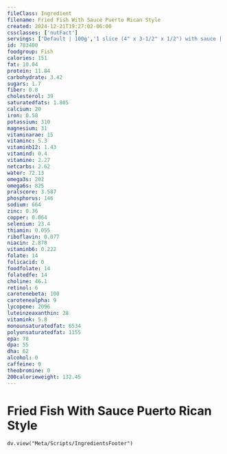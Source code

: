```yaml
---
fileClass: Ingredient
filename: Fried Fish With Sauce Puerto Rican Style
created: 2024-12-21T19:27:02-06:00
cssclasses: ['nutFact']
servings: ['Default | 100g','1 slice (4" x 3-1/2" x 1/2") with sauce | 213']
id: 783400
foodgroup: Fish
calories: 151
fat: 10.04
protein: 11.84
carbohydrate: 3.42
sugars: 1.7
fiber: 0.8
cholesterol: 39
saturatedfats: 1.805
calcium: 20
iron: 0.58
potassium: 310
magnesium: 31
vitaminarae: 15
vitaminc: 5.3
vitaminb12: 1.43
vitamind: 0.4
vitamine: 2.27
netcarbs: 2.62
water: 72.13
omega3s: 202
omega6s: 825
pralscore: 3.587
phosphorus: 146
sodium: 664
zinc: 0.36
copper: 0.064
selenium: 23.4
thiamin: 0.055
riboflavin: 0.077
niacin: 2.878
vitaminb6: 0.222
folate: 14
folicacid: 0
foodfolate: 14
folatedfe: 14
choline: 46.1
retinol: 6
carotenebeta: 100
carotenealpha: 9
lycopene: 2096
luteinzeaxanthin: 28
vitamink: 5.8
monounsaturatedfat: 6534
polyunsaturatedfat: 1155
epa: 78
dpa: 55
dha: 62
alcohol: 0
caffeine: 0
theobromine: 0
200calorieweight: 132.45
---
```


# Fried Fish With Sauce Puerto Rican Style

```dataviewjs
dv.view("Meta/Scripts/IngredientsFooter")
```